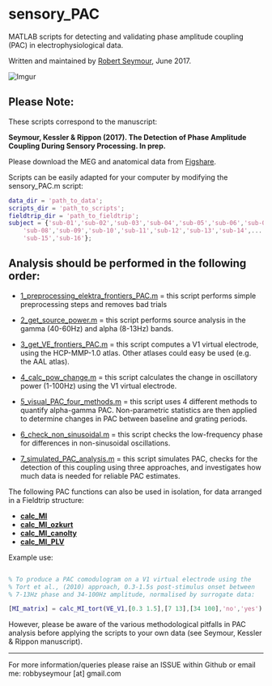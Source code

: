# sensory_PAC

MATLAB scripts for detecting and validating phase amplitude coupling (PAC) in electrophysiological data.

Written and maintained by [Robert Seymour](http://robertseymour.me), June 2017.

![Imgur](http://i.imgur.com/XkNWkZn.png)

## Please Note:

These scripts correspond to the manuscript:

**Seymour, Kessler & Rippon (2017). The Detection of Phase Amplitude Coupling During Sensory Processing. In prep.**

Please download the MEG and anatomical data from [Figshare](https://figshare.com/projects/The_Detection_of_Phase_Amplitude_Coupling_During_Sensory_Processing/22762).

Scripts can be easily adapted for your computer by modifying the sensory_PAC.m script:

```matlab
data_dir = 'path_to_data';
scripts_dir = 'path_to_scripts';
fieldtrip_dir = 'path_to_fieldtrip';
subject = {'sub-01','sub-02','sub-03','sub-04','sub-05','sub-06','sub-07',...
    'sub-08','sub-09','sub-10','sub-11','sub-12','sub-13','sub-14',...
    'sub-15','sub-16'};
```

## Analysis should be performed in the following order:

* [1_preprocessing_elektra_frontiers_PAC.m](https://github.com/neurofractal/sensory_PAC/blob/master/1_preprocessing_elektra_frontiers_PAC.m) = this script performs simple preprocessing steps and removes bad trials

* [2_get_source_power.m](https://github.com/neurofractal/sensory_PAC/blob/master/2_get_source_power.m) = this script performs source analysis in the gamma (40-60Hz) and alpha (8-13Hz) bands.

* [3_get_VE_frontiers_PAC.m](https://github.com/neurofractal/sensory_PAC/blob/master/3_get_VE_frontiers_PAC.m) = this script computes a V1 virtual electrode, using the HCP-MMP-1.0 atlas. Other atlases could easy be used (e.g. the AAL atlas).

* [4_calc_pow_change.m](https://github.com/neurofractal/sensory_PAC/blob/master/4_calc_pow_change.m) = this script calculates the change in oscillatory power (1-100Hz) using the V1 virtual electrode.

* [5_visual_PAC_four_methods.m](https://github.com/neurofractal/sensory_PAC/blob/master/5_visual_PAC_four_methods.m) = this script uses 4 different methods to quantify alpha-gamma PAC. Non-parametric statistics are then applied to determine changes in PAC between baseline and grating periods.

* [6_check_non_sinusoidal.m](https://github.com/neurofractal/sensory_PAC/blob/master/6_check_non_sinusoidal.m) = this script checks the low-frequency phase for differences in non-sinusoidal oscillations.

* [7_simulated_PAC_analysis.m](https://github.com/neurofractal/sensory_PAC/blob/master/7_simulated_PAC_analysis.m) = this script simulates PAC, checks for the detection of this coupling using three approaches, and investigates how much data is needed for reliable PAC estimates.

The following PAC functions can also be used in isolation, for data arranged in a Fieldtrip structure: 

* **[calc_MI](https://github.com/neurofractal/sensory_PAC/blob/master/calc_MI.m)**
* **[calc_MI_ozkurt](https://github.com/neurofractal/sensory_PAC/blob/master/calc_MI_ozkurt.m)**
* **[calc_MI_canolty](https://github.com/neurofractal/sensory_PAC/blob/master/calc_MI_canolty.m)**
* **[calc_MI_PLV](https://github.com/neurofractal/sensory_PAC/blob/master/calc_MI_PLV.m)**

Example use:

```matlab

% To produce a PAC comodulogram on a V1 virtual electrode using the 
% Tort et al., (2010) approach, 0.3-1.5s post-stimulus onset between
% 7-13Hz phase and 34-100Hz amplitude, normalised by surrogate data:

[MI_matrix] = calc_MI_tort(VE_V1,[0.3 1.5],[7 13],[34 100],'no','yes')

```

However, please be aware of the various methodological pitfalls in PAC analysis before applying the scripts to your own data (see Seymour, Kessler & Rippon manuscript).

---

For more information/queries please raise an ISSUE within Github or email me: robbyseymour [at] gmail.com
